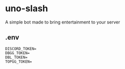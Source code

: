 # uno-slash

A simple bot made to bring entertainment to your server

## .env

```batch
DISCORD_TOKEN=
DBGG_TOKEN=
DBL_TOKEN=
TOPGG_TOKEN=
```
